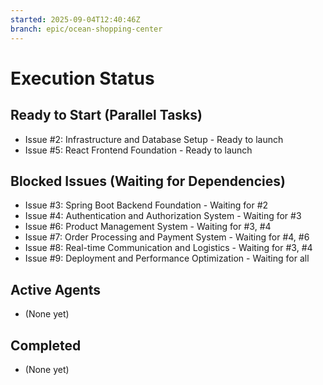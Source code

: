 ```yaml
---
started: 2025-09-04T12:40:46Z
branch: epic/ocean-shopping-center
---
```


# Execution Status

## Ready to Start (Parallel Tasks)
- Issue #2: Infrastructure and Database Setup - Ready to launch
- Issue #5: React Frontend Foundation - Ready to launch

## Blocked Issues (Waiting for Dependencies)
- Issue #3: Spring Boot Backend Foundation - Waiting for #2
- Issue #4: Authentication and Authorization System - Waiting for #3
- Issue #6: Product Management System - Waiting for #3, #4
- Issue #7: Order Processing and Payment System - Waiting for #4, #6
- Issue #8: Real-time Communication and Logistics - Waiting for #3, #4
- Issue #9: Deployment and Performance Optimization - Waiting for all

## Active Agents
- (None yet)

## Completed
- (None yet)